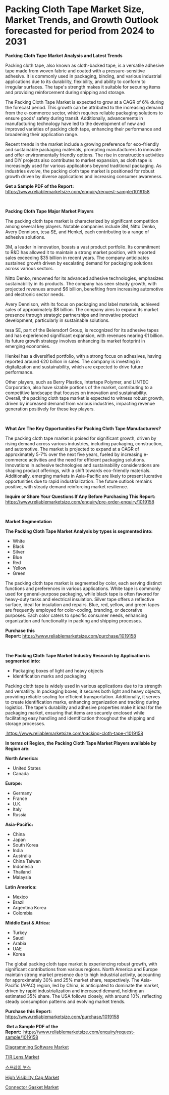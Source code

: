 <p><h1>Packing Cloth Tape Market Size, Market Trends, and Growth Outlook forecasted for period from 2024 to 2031</h1></p><p><strong>Packing Cloth Tape Market Analysis and Latest Trends</strong></p>
<p><p>Packing cloth tape, also known as cloth-backed tape, is a versatile adhesive tape made from woven fabric and coated with a pressure-sensitive adhesive. It is commonly used in packaging, binding, and various industrial applications due to its durability, flexibility, and ability to conform to irregular surfaces. The tape's strength makes it suitable for securing items and providing reinforcement during shipping and storage.</p><p>The Packing Cloth Tape Market is expected to grow at a CAGR of 6% during the forecast period. This growth can be attributed to the increasing demand from the e-commerce sector, which requires reliable packaging solutions to ensure goods' safety during transit. Additionally, advancements in manufacturing technology have led to the development of new and improved varieties of packing cloth tape, enhancing their performance and broadening their application range. </p><p>Recent trends in the market include a growing preference for eco-friendly and sustainable packaging materials, prompting manufacturers to innovate and offer environmentally friendly options. The rise in construction activities and DIY projects also contributes to market expansion, as cloth tape is increasingly used for various applications beyond traditional packaging. As industries evolve, the packing cloth tape market is positioned for robust growth driven by diverse applications and increasing consumer awareness.</p></p>
<p><strong>Get a Sample PDF of the Report:&nbsp;</strong> <a href="https://www.reliablemarketsize.com/enquiry/request-sample/1019158">https://www.reliablemarketsize.com/enquiry/request-sample/1019158</a></p>
<p>&nbsp;</p>
<p><strong>Packing Cloth Tape Major Market Players</strong></p>
<p><p>The packing cloth tape market is characterized by significant competition among several key players. Notable companies include 3M, Nitto Denko, Avery Dennison, tesa SE, and Henkel, each contributing to a range of adhesive solutions.</p><p>3M, a leader in innovation, boasts a vast product portfolio. Its commitment to R&D has allowed it to maintain a strong market position, with reported sales exceeding $35 billion in recent years. The company anticipates sustained growth driven by escalating demand for packaging solutions across various sectors.</p><p>Nitto Denko, renowned for its advanced adhesive technologies, emphasizes sustainability in its products. The company has seen steady growth, with projected revenues around $6 billion, benefiting from increasing automotive and electronic sector needs.</p><p>Avery Dennison, with its focus on packaging and label materials, achieved sales of approximately $8 billion. The company aims to expand its market presence through strategic partnerships and innovative product development, particularly in sustainable solutions.</p><p>tesa SE, part of the Beiersdorf Group, is recognized for its adhesive tapes and has experienced significant expansion, with revenues nearing €1 billion. Its future growth strategy involves enhancing its market footprint in emerging economies.</p><p>Henkel has a diversified portfolio, with a strong focus on adhesives, having reported around €20 billion in sales. The company is investing in digitalization and sustainability, which are expected to drive future performance.</p><p>Other players, such as Berry Plastics, Intertape Polymer, and LINTEC Corporation, also have sizable portions of the market, contributing to a competitive landscape that focuses on innovation and sustainability. Overall, the packing cloth tape market is expected to witness robust growth, driven by increased demand from various industries, impacting revenue generation positively for these key players.</p></p>
<p>&nbsp;</p>
<p><strong>What Are The Key Opportunities For Packing Cloth Tape Manufacturers?</strong></p>
<p><p>The packing cloth tape market is poised for significant growth, driven by rising demand across various industries, including packaging, construction, and automotive. The market is projected to expand at a CAGR of approximately 5-7% over the next five years, fueled by increasing e-commerce activities and the need for efficient packaging solutions. Innovations in adhesive technologies and sustainability considerations are shaping product offerings, with a shift towards eco-friendly materials. Additionally, emerging markets in Asia-Pacific are likely to present lucrative opportunities due to rapid industrialization. The future outlook remains positive, with steady demand reinforcing market resilience.</p></p>
<p><strong>Inquire or Share Your Questions If Any Before Purchasing This Report:</strong> <a href="https://www.reliablemarketsize.com/enquiry/pre-order-enquiry/1019158">https://www.reliablemarketsize.com/enquiry/pre-order-enquiry/1019158</a></p>
<p>&nbsp;</p>
<p><strong>Market Segmentation</strong></p>
<p><strong>The Packing Cloth Tape Market Analysis by types is segmented into:</strong></p>
<p><ul><li>White</li><li>Black</li><li>Silver</li><li>Blue</li><li>Red</li><li>Yellow</li><li>Green</li></ul></p>
<p><p>The packing cloth tape market is segmented by color, each serving distinct functions and preferences in various applications. White tape is commonly used for general-purpose packaging, while black tape is often favored for heavy-duty tasks and electrical insulation. Silver tape offers a reflective surface, ideal for insulation and repairs. Blue, red, yellow, and green tapes are frequently employed for color-coding, branding, or decorative purposes. Each color caters to specific consumer needs, enhancing organization and functionality in packing and shipping processes.</p></p>
<p><strong>Purchase this Report:&nbsp;</strong><a href="https://www.reliablemarketsize.com/purchase/1019158">https://www.reliablemarketsize.com/purchase/1019158</a></p>
<p>&nbsp;</p>
<p><strong>The Packing Cloth Tape Market Industry Research by Application is segmented into:</strong></p>
<p><ul><li>Packaging boxes of light and heavy objects</li><li>Identification marks and packaging</li></ul></p>
<p><p>Packing cloth tape is widely used in various applications due to its strength and versatility. In packaging boxes, it secures both light and heavy objects, providing reliable sealing for efficient transportation. Additionally, it serves to create identification marks, enhancing organization and tracking during logistics. The tape's durability and adhesive properties make it ideal for the packaging market, ensuring that items are securely enclosed while facilitating easy handling and identification throughout the shipping and storage processes.</p></p>
<p><a href="https://www.reliablemarketsize.com/packing-cloth-tape-r1019158">&nbsp;https://www.reliablemarketsize.com/packing-cloth-tape-r1019158</a></p>
<p><strong>In terms of Region, the Packing Cloth Tape Market Players available by Region are:</strong></p>
<p>
    <p> <strong> North America: </strong>
        <ul>
            <li>United States</li>
            <li>Canada</li>
        </ul>
        </p> 
    <p> <strong> Europe: </strong>
        <ul>
            <li>Germany</li>
            <li>France</li>
            <li>U.K.</li>
            <li>Italy</li>
            <li>Russia</li>
        </ul>
        </p> 
    <p> <strong> Asia-Pacific: </strong>
        <ul>
            <li>China</li>
            <li>Japan</li>
            <li>South Korea</li>
            <li>India</li>
            <li>Australia</li>
            <li>China Taiwan</li>
            <li>Indonesia</li>
            <li>Thailand</li>
            <li>Malaysia</li>
        </ul>
        </p> 
    <p> <strong> Latin America: </strong>
        <ul>
            <li>Mexico</li>
            <li>Brazil</li>
            <li>Argentina Korea</li>
            <li>Colombia</li>
        </ul>
        </p> 
    <p> <strong> Middle East & Africa: </strong>
        <ul>
            <li>Turkey</li>
            <li>Saudi</li>
            <li>Arabia</li>
            <li>UAE</li>
            <li>Korea</li>
        </ul>
    </p>
    </p>
<p><p>The global packing cloth tape market is experiencing robust growth, with significant contributions from various regions. North America and Europe maintain strong market presence due to high industrial activity, accounting for approximately 30% and 25% market share, respectively. The Asia-Pacific (APAC) region, led by China, is anticipated to dominate the market, driven by rapid industrialization and increased demand, holding an estimated 35% share. The USA follows closely, with around 10%, reflecting steady consumption patterns and evolving market trends.</p></p>
<p><strong>Purchase this Report: </strong><a href="https://www.reliablemarketsize.com/purchase/1019158">https://www.reliablemarketsize.com/purchase/1019158</a></p>
<p>&nbsp;<strong>Get a Sample PDF of the Report:&nbsp;&nbsp;</strong><a href="https://www.reliablemarketsize.com/enquiry/request-sample/1019158">https://www.reliablemarketsize.com/enquiry/request-sample/1019158</a></p>
<p><strong></strong></p>
<p><p><a href="https://www.linkedin.com/pulse/strategic-roadmap-success-global-diagramming-software-market-qhpye?trackingId=GoGfVvr5QOyHq%2FKBAWrdvg%3D%3D">Diagramming Software Market</a></p><p><a href="https://medium.com/@liliartemva9/the-growth-of-the-tir-lens-market-has-been-significant-driven-by-various-critical-factors-1fa8569de636">TIR Lens Market</a></p><p><a href="https://medium.com/@walid_yasin/%EC%84%B8%EA%B3%84-spraybooths-market-%EC%9D%80-2024%EC%97%90%EC%84%9C-2031%EB%A1%9C-%EC%97%B0%ED%8F%89%EA%B7%A0-%EC%A6%9D%EA%B0%80%EC%9C%A8%EC%9D%84-%EB%B3%B4%EC%9D%BC-%EA%B2%83%EC%9C%BC%EB%A1%9C-%EC%98%88%EC%83%81%EB%90%A9%EB%8B%88%EB%8B%A4-a788bf9f5d85">스프레이 부스</a></p><p><a href="https://www.linkedin.com/pulse/high-visibility-cap-market-global-regional-analysis-focus-region-wh59f?trackingId=RfTF%2FNvZT26zi7ZhNziTGg%3D%3D">High Visibility Cap Market</a></p><p><a href="https://medium.com/@lindakreitz382024/the-connector-gasket-market-research-report-provides-an-in-depth-and-up-to-date-analysis-of-the-65aa37221bb4">Connector Gasket Market</a></p></p>